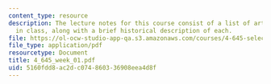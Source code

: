 ```yaml
---
content_type: resource
description: The lecture notes for this course consist of a list of artworks discussed
  in class, along with a brief historical description of each.
file: https://ol-ocw-studio-app-qa.s3.amazonaws.com/courses/4-645-selected-topics-in-architecture-architecture-from-1750-to-the-present-fall-2004/5160fdd8ac2dc074860336908eea4d8f_4_645_week_01.pdf
file_type: application/pdf
resourcetype: Document
title: 4_645_week_01.pdf
uid: 5160fdd8-ac2d-c074-8603-36908eea4d8f
---
```

